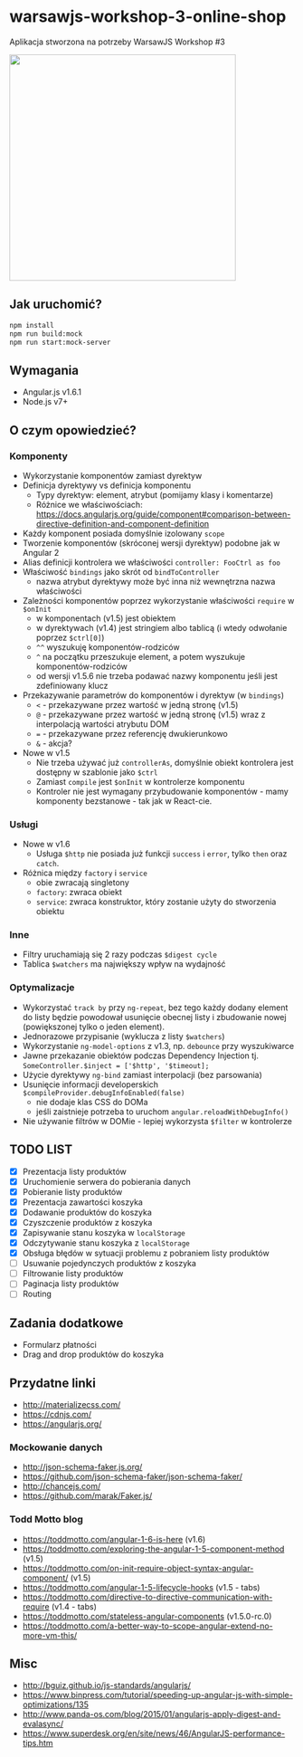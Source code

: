 # warsawjs-workshop-3-online-shop

Aplikacja stworzona na potrzeby WarsawJS Workshop #3

<img src="https://warsawjs.com/static/images/logos/logo-warsawjs.svg" width="400" height="400" alt=""/>

## Jak uruchomić?

```bash
npm install
npm run build:mock
npm run start:mock-server
```

## Wymagania

* Angular.js v1.6.1
* Node.js v7+

## O czym opowiedzieć?

### Komponenty

* Wykorzystanie komponentów zamiast dyrektyw
* Definicja dyrektywy vs definicja komponentu
    + Typy dyrektyw: element, atrybut (pomijamy klasy i komentarze)
    + Różnice we właściwościach: https://docs.angularjs.org/guide/component#comparison-between-directive-definition-and-component-definition
* Każdy komponent posiada domyślnie izolowany `scope`
* Tworzenie komponentów (skróconej wersji dyrektyw) podobne jak w Angular 2
* Alias definicji kontrolera we właściwości `controller: FooCtrl as foo`
* Właściwość `bindings` jako skrót od `bindToController`
    + nazwa atrybut dyrektywy może być inna niż wewnętrzna nazwa właściwości
* Zależności komponentów poprzez wykorzystanie właściwości `require` w `$onInit`
    + w komponentach (v1.5) jest obiektem
    + w dyrektywach (v1.4) jest stringiem albo tablicą (i wtedy odwołanie
    poprzez `$ctrl[0]`)
    + `^^` wyszukuję komponentów-rodziców
    + `^` na początku przeszukuje element, a potem wyszukuje
    komponentów-rodziców
    + od wersji v1.5.6 nie trzeba podawać nazwy komponentu jeśli jest
    zdefiniowany klucz
* Przekazywanie parametrów do komponentów i dyrektyw (w `bindings`)
    + `<` - przekazywane przez wartość w jedną stronę (v1.5)
    + `@` - przekazywane przez wartość w jedną stronę (v1.5) wraz z
    interpolacją wartości atrybutu DOM
    + `=` - przekazywane przez referencję dwukierunkowo
    + `&` - akcja?
* Nowe w v1.5
    + Nie trzeba używać już `controllerAs`, domyślnie obiekt kontrolera jest
    dostępny w szablonie jako `$ctrl`
    + Zamiast `compile` jest `$onInit` w kontrolerze komponentu
    + Kontroler nie jest wymagany przybudowanie komponentów - mamy komponenty
    bezstanowe - tak jak w React-cie.

### Usługi

* Nowe w v1.6
    + Usługa `$http` nie posiada już funkcji `success` i `error`, tylko
    `then` oraz `catch`.
* Różnica między `factory` i `service`
    + obie zwracają singletony
    + `factory`: zwraca obiekt
    + `service`: zwraca konstruktor, który zostanie użyty do stworzenia obiektu

### Inne

* Filtry uruchamiają się 2 razy podczas `$digest cycle`
* Tablica `$watchers` ma największy wpływ na wydajność

### Optymalizacje

* Wykorzystać `track by` przy `ng-repeat`, bez tego każdy dodany element
    do listy będzie powodował usunięcie obecnej listy i zbudowanie nowej
    (powiększonej tylko o jeden element).
* Jednorazowe przypisanie (wyklucza z listy `$watchers`)
* Wykorzystanie `ng-model-options` z v1.3, np. `debounce` przy wyszukiwarce
* Jawne przekazanie obiektów podczas Dependency Injection tj.
    `SomeController.$inject = ['$http', '$timeout];`
* Użycie dyrektywy `ng-bind` zamiast interpolacji (bez parsowania)
* Usunięcie informacji developerskich
    `$compileProvider.debugInfoEnabled(false)`
    + nie dodaje klas CSS do DOMa
    + jeśli zaistnieje potrzeba to uruchom `angular.reloadWithDebugInfo()`
* Nie używanie filtrów w DOMie - lepiej wykorzysta `$filter` w kontrolerze

## TODO LIST

* [x] Prezentacja listy produktów
* [x] Uruchomienie serwera do pobierania danych
* [x] Pobieranie listy produktów
* [x] Prezentacja zawartości koszyka
* [x] Dodawanie produktów do koszyka
* [x] Czyszczenie produktów z koszyka
* [x] Zapisywanie stanu koszyka w `localStorage`
* [x] Odczytywanie stanu koszyka z `localStorage`
* [x] Obsługa błędów w sytuacji problemu z pobraniem listy produktów
* [ ] Usuwanie pojedynczych produktów z koszyka
* [ ] Filtrowanie listy produktów
* [ ] Paginacja listy produktów
* [ ] Routing

## Zadania dodatkowe

* Formularz płatności
* Drag and drop produktów do koszyka

## Przydatne linki

* http://materializecss.com/
* https://cdnjs.com/
* https://angularjs.org/

### Mockowanie danych

* http://json-schema-faker.js.org/
* https://github.com/json-schema-faker/json-schema-faker/
* http://chancejs.com/
* https://github.com/marak/Faker.js/

### Todd Motto blog

* https://toddmotto.com/angular-1-6-is-here (v1.6)
* https://toddmotto.com/exploring-the-angular-1-5-component-method (v1.5)
* https://toddmotto.com/on-init-require-object-syntax-angular-component/ (v1.5)
* https://toddmotto.com/angular-1-5-lifecycle-hooks (v1.5 - tabs)
* https://toddmotto.com/directive-to-directive-communication-with-require (v1.4 - tabs)
* https://toddmotto.com/stateless-angular-components (v1.5.0-rc.0)
* https://toddmotto.com/a-better-way-to-scope-angular-extend-no-more-vm-this/

## Misc

* http://bguiz.github.io/js-standards/angularjs/
* https://www.binpress.com/tutorial/speeding-up-angular-js-with-simple-optimizations/135
* http://www.panda-os.com/blog/2015/01/angularjs-apply-digest-and-evalasync/
* https://www.superdesk.org/en/site/news/46/AngularJS-performance-tips.htm
